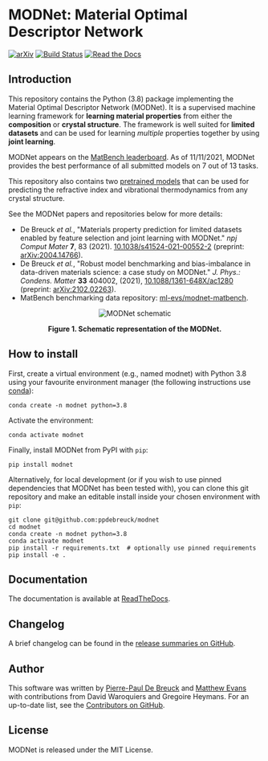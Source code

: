 # MODNet: Material Optimal Descriptor Network

[![arXiv](https://img.shields.io/badge/arXiv-2004.14766-brightgreen)](https://arxiv.org/abs/2004.14766) [![Build Status](https://img.shields.io/github/actions/workflow/status/ppdebreuck/modnet/ci.yml?logo=github&branch=main)](https://github.com/ppdebreuck/modnet/actions?query=branch%3Amaster+) [![Read the Docs](https://img.shields.io/readthedocs/modnet)](https://modnet.readthedocs.io/en/latest/)

<a name="introduction"></a>
## Introduction
This repository contains the Python (3.8) package implementing the Material Optimal Descriptor Network (MODNet).
It is a supervised machine learning framework for **learning material properties** from
either the **composition** or  **crystal structure**. The framework is well suited for **limited datasets**
and can be used for learning *multiple* properties together by using **joint learning**.

MODNet appears on the [MatBench leaderboard](https://matbench.materialsproject.org/). As of 11/11/2021, MODNet provides the best performance of all submitted models on 7 out of 13 tasks.

This repository also contains two [pretrained models](#pretrained) that can be used for predicting
the refractive index and vibrational thermodynamics from any crystal structure.

See the MODNet papers and repositories below for more details:

- De Breuck *et al.*, "Materials property prediction for limited datasets enabled by feature selection and joint learning with MODNet." *npj Comput Mater* **7**, 83 (2021). [10.1038/s41524-021-00552-2](https://doi.org/10.1038/s41524-021-00552-2) (preprint: [arXiv:2004.14766](https://arxiv.org/abs/2004.14766)).
- De Breuck *et al.*, "Robust model benchmarking and bias-imbalance in data-driven materials science: a case study on MODNet." *J. Phys.: Condens. Matter* **33** 404002,  (2021), [10.1088/1361-648X/ac1280](https://doi.org/10.1088/1361-648X/ac1280) (preprint: [arXiv:2102.02263](https://arxiv.org/abs/2102.02263)).
- MatBench benchmarking data repository: [ml-evs/modnet-matbench](https://github.com/ml-evs/modnet-matbench).



<p align='center'>
<img src="img/MODNet_schematic.PNG" alt="MODNet schematic" />
</p>
<div align='center'>
<strong>Figure 1. Schematic representation of the MODNet.</strong>
</div>


<a name="install"></a>
## How to install

First, create a virtual environment (e.g., named modnet) with Python 3.8 using
your favourite environment manager (the following instructions use
[conda](https://docs.conda.io/)):

```shell
conda create -n modnet python=3.8
```

Activate the environment:

```shell
conda activate modnet
```

Finally, install MODNet from PyPI with `pip`:

```shell
pip install modnet
```

Alternatively, for local development (or if you wish to use pinned
dependencies that MODNet has been tested with), you can clone this git
repository and make an editable install inside your chosen environment with `pip`:

```shell
git clone git@github.com:ppdebreuck/modnet
cd modnet
conda create -n modnet python=3.8
conda activate modnet
pip install -r requirements.txt  # optionally use pinned requirements
pip install -e .
```


<a name="documentation"></a>
## Documentation
The documentation is available at [ReadTheDocs](https://modnet.readthedocs.io).

<a name="changelog"></a>
## Changelog
A brief changelog can be found in the [release summaries on GitHub](https://github.com/ppdebreuck/modnet/releases).

<a name="author"></a>
## Author
This software was written by [Pierre-Paul De Breuck](mailto:pierre-paul.debreuck@uclouvain.be) and [Matthew Evans](https://www.github.com/ml-evs) with contributions from David Waroquiers and  Gregoire Heymans.
For an up-to-date list, see the [Contributors on GitHub](https://github.com/ppdebreuck/modnet/graphs/contributors).

<a name="License"></a>
## License

MODNet is released under the MIT License.
